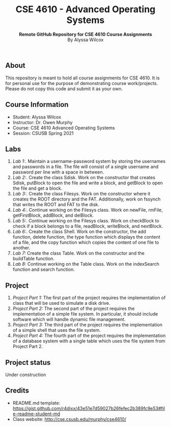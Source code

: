 <h1 align="center">CSE 4610 - Advanced Operating Systems</h1>
<p align="center"><strong>Remote GitHub Repository for CSE 4610 Course Assignments</strong>
<br>By Alyssa Wilcox</p>
<br/>
<h2>About</h2>
This repository is meant to hold all course assignments for CSE 4610. It is for personal use for the purpose of demonstrating course work/projects. Please do not copy this code and submit it as your own.

<h2>Course Information</h2>

- Student: Alyssa Wilcox
- Instructor: Dr. Owen Murphy
- Course: CSE 4610 Advanced Operating Systems
- Session: CSUSB Spring 2021

<h2>Labs</h2>

1. *Lab 1:*. Maintain a username-password system by storing the usernames and passwords in a file. The file will consist of a single username and password per line with a space in between.
2. *Lab 2:*. Create the class Sdisk. Work on the constructor that creates Sdisk, putBlock to open the file and write a block, and getBlock to open the file and get a block.
3. *Lab 3:*. Create the class Filesys. Work on the constructor where it creates the ROOT directory and the FAT. Additionally, work on fssynch that writes the ROOT and FAT to the disk.
4. *Lab 4:*. Continue working on the Filesys class. Work on newFile, rmFile, getFirstBlock, addBlock, and delBlock.
5. *Lab 5:*. Continue working on the Filesys class. Work on checkBlock to check if a block belongs to a file, readBlock, writeBlock, and nextBlock.
6. *Lab 6:*. Create the class Shell. Work on the constructor, the add function, delete function, the type function which displays the content of a file, and the copy function which copies the content of one file to another.
7. *Lab 7:* Create the class Table. Work on the constructor and the buildTable function.
8. *Lab 8:* Continue working on the Table class. Work on the indexSearch function and search function.

<h2>Project</h2>

1. *Project Part 1:* The first part of the project requires the implementation of class that will be used to simulate a disk drive. 
2. *Project Part 2:* The second part of the project requires the implementation of a simple file system. In particular, it should include software which will handle dynamic file management.
3. *Project Part 3:* The third part of the project requires the implementation of a simple shell that uses the file system.
4. *Project Part 4:* The fourth part of the project requires the implementation of a database system with a single table which uses the file system from Project Part 2.

<h2>Project status</h2>
Under construction

<h2>Credits</h2>

- README.md template: https://gist.github.com/r4dixx/43e51e7d59027b26fefec2b389fc9e53#file-readme-student-md
- Class website: http://cse.csusb.edu/murphy/cse4610/
